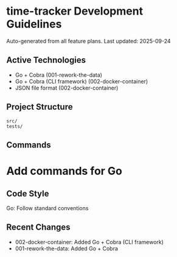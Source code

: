 # time-tracker Development Guidelines

Auto-generated from all feature plans. Last updated: 2025-09-24

## Active Technologies
- Go + Cobra (001-rework-the-data)
- Go + Cobra (CLI framework) (002-docker-container)
- JSON file format (002-docker-container)

## Project Structure
```
src/
tests/
```

## Commands
# Add commands for Go

## Code Style
Go: Follow standard conventions

## Recent Changes
- 002-docker-container: Added Go + Cobra (CLI framework)
- 001-rework-the-data: Added Go + Cobra

<!-- MANUAL ADDITIONS START -->
<!-- MANUAL ADDITIONS END -->

